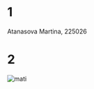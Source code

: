 # 1
Atanasova Martina, 225026
# 2
![mati](https://github.com/atanasovamartina/SI_2024_lab2_225026/assets/166370927/3296fee3-a03d-4795-8e36-57ae31faddf8)
